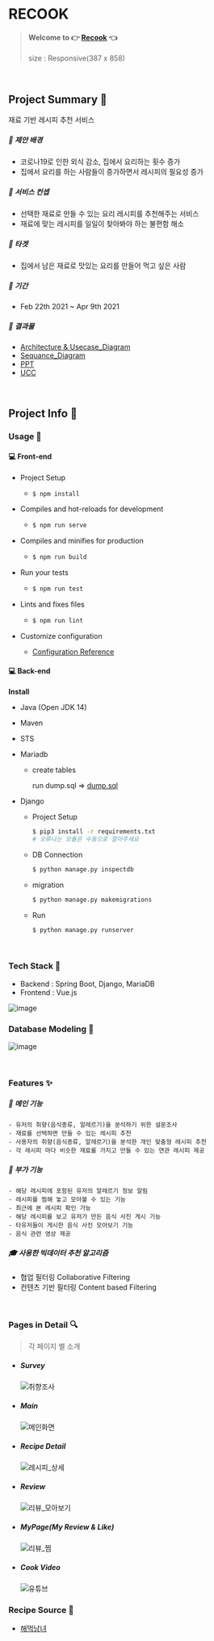 # RECOOK

> #### Welcome to 👉 [Recook](http://j4a204.p.ssafy.io/) 👈
> size : Responsive(387 x 858)


<br>

## Project Summary 🧭

재료 기반 레시피 추천 서비스

##### 🔸 제안 배경

- 코로나19로 인한 외식 감소, 집에서 요리하는 횟수 증가
- 집에서 요리를 하는 사람들이 증가하면서 레시피의 필요성 증가

##### 🔸 서비스 컨셉

- 선택한 재료로 만들 수 있는 요리 레시피를 추천해주는 서비스
- 재료에 맞는 레시피를 일일이 찾아봐야 하는 불편함 해소

##### 🔸 타겟

- 집에서 남은 재료로 맛있는 요리를 만들어 먹고 싶은 사람

##### 🔸 기간

- Feb 22th 2021 ~ Apr 9th 2021

##### 🔸 결과물

- [Architecture & Usecase_Diagram](./document/Architecture.md)
- [Sequance_Diagram](./document/SequanceDiagram.md)
- [PPT]()
- [UCC]()





<br>

## Project Info :pushpin:

### Usage 🎈

#### 💻 Front-end

- Project Setup

  - ```bash
    $ npm install 
    ```

- Compiles and hot-reloads for development

  - ```bash
    $ npm run serve
    ```

- Compiles and minifies for production

  - ```bash
    $ npm run build
    ```

- Run your tests

  - ```bash
    $ npm run test
    ```

- Lints and fixes files

  - ```bash
    $ npm run lint
    ```

- Customize configuration

  - [Configuration Reference](https://cli.vuejs.org/config/)

#### 💻 Back-end

**Install**

- Java (Open JDK 14)

- Maven

- STS 

- Mariadb

  - create tables

    run dump.sql => [dump.sql](./document/dump.sql)

- Django

  - Project Setup

    ```bash
    $ pip3 install -r requirements.txt
    # 오류나는 모듈은 수동으로 깔아주세요
    ```

  - DB Connection

    ```bash
    $ python manage.py inspectdb
    ```
  
  - migration
  
    ``` bash
    $ python manage.py makemigrations
    ```
  
  - Run
  
    ```bash
    $ python manage.py runserver
    ```

<br>



### Tech Stack 🧩

- Backend : Spring Boot, Django, MariaDB
- Frontend : Vue.js

![image](/uploads/5b788ee36c740c2adbdcbcc78fa569a7/image.png)



### Database Modeling :link:

![image](/uploads/f3b7b3bc1348160f884823b1186bd184/image.png)



<br>



### Features :sparkles:

##### 	🍕 메인 기능

```
- 유저의 취향(음식종류, 알레르기)을 분석하기 위한 설문조사
- 재료를 선택하면 만들 수 있는 레시피 추천
- 사용자의 취향(음식종류, 알레르기)을 분석한 개인 맞춤형 레시피 추천
- 각 레시피 마다 비슷한 재료를 가지고 만들 수 있는 연관 레시피 제공
```

##### 	🍔 부가 기능

```
- 해당 레시피에 포함된 유저의 알레르기 정보 알림
- 레시피를 찜해 놓고 모아볼 수 있는 기능
- 최근에 본 레시피 확인 가능
- 해당 레시피를 보고 유저가 만든 음식 사진 게시 기능
- 타유저들이 게시한 음식 사진 모아보기 기능
- 음식 관련 영상 제공
```

##### 	🎓 사용한 빅데이터 추천 알고리즘
- 협업 필터링 Collaborative Filtering
- 컨텐츠 기반 필터링 Content based Filtering

<br>



### Pages in Detail :mag:

> 각 페이지 별 소개

- ##### Survey

  ![취향조사](/uploads/600193d116666ca0fa3dc337a445d341/취향조사.gif)

  

- ##### Main

  ![메인화면](/uploads/70803c76aac1daa139723fa0ca8dd08f/메인화면.gif)

  

- ##### Recipe Detail

  ![레시피_상세](/uploads/b975ec8ad5da02ede9100bbf5674bf37/레시피_상세.gif)

  

- ##### Review

  ![리뷰_모아보기](/uploads/123659d2da8190885fd68416ed0f0051/리뷰_모아보기.gif)

  

- ##### MyPage(My Review & Like)

  ![리뷰_찜](/uploads/1bc248758e825f52e09be527d7284b0d/리뷰_찜.gif)

  

- ##### Cook Video

  ![유튜브](/uploads/e0e5aa2d4841acd54d59da1a8c96aa01/유튜브.gif)

### Recipe Source 📕

- [해먹남녀](https://haemukja.com/)




